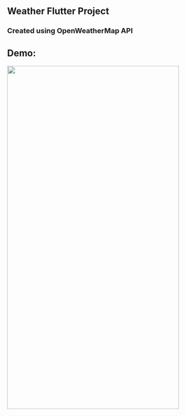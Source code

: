 ## Weather Flutter Project

### Created using OpenWeatherMap API

## Demo:
<img src="https://user-images.githubusercontent.com/91888013/188938054-922e1031-d4d2-4bd0-a842-738d9721c55f.png" height="800" width="400"/>




